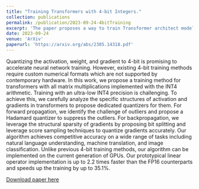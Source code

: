 ```yaml
---
title: "Training Transformers with 4-bit Integers."
collection: publications
permalink: /publication/2023-09-24-4bitTraining
excerpt: 'The paper proposes a way to train Transformer architect models in 4-bit quantization. It can be implemented on current generation of GPU and is faster than FP16 counterparts'
date: 2023-09-24
venue: 'ArXiv'
paperurl: 'https://arxiv.org/abs/2305.14318.pdf'
---
```


Quantizing the activation, weight, and gradient to 4-bit is promising to accelerate neural network training. However, existing 4-bit training methods require custom numerical formats which are not supported by contemporary hardware. In this work, we propose a training method for transformers with all matrix multiplications implemented with the INT4 arithmetic. Training with an ultra-low INT4 precision is challenging. To achieve this, we carefully analyze the specific structures of activation and gradients in transformers to propose dedicated quantizers for them. For forward propagation, we identify the challenge of outliers and propose a Hadamard quantizer to suppress the outliers. For backpropagation, we leverage the structural sparsity of gradients by proposing bit splitting and leverage score sampling techniques to quantize gradients accurately. Our algorithm achieves competitive accuracy on a wide range of tasks including natural language understanding, machine translation, and image classification. Unlike previous 4-bit training methods, our algorithm can be implemented on the current generation of GPUs. Our prototypical linear operator implementation is up to 2.2 times faster than the FP16 counterparts and speeds up the training by up to 35.1%.

[Download paper here](https://arxiv.org/abs/2305.14318.pdf)